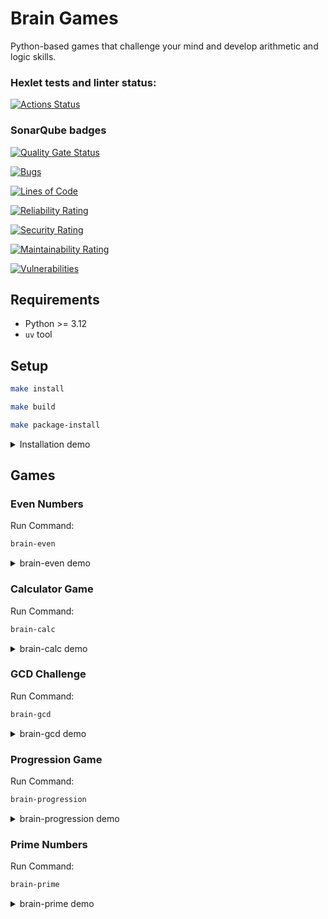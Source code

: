 # Brain Games
Python-based games that challenge your mind and develop arithmetic and logic skills.
### Hexlet tests and linter status:
[![Actions Status](https://github.com/georgebespam/python-project-49/actions/workflows/hexlet-check.yml/badge.svg)](https://github.com/georgebespam/python-project-49/actions)

### SonarQube badges
[![Quality Gate Status](https://sonarcloud.io/api/project_badges/measure?project=gbespamiatnykh_python-project-49&metric=alert_status)](https://sonarcloud.io/summary/new_code?id=gbespamiatnykh_python-project-49)

[![Bugs](https://sonarcloud.io/api/project_badges/measure?project=gbespamiatnykh_python-project-49&metric=bugs)](https://sonarcloud.io/summary/new_code?id=gbespamiatnykh_python-project-49)

[![Lines of Code](https://sonarcloud.io/api/project_badges/measure?project=gbespamiatnykh_python-project-49&metric=ncloc)](https://sonarcloud.io/summary/new_code?id=gbespamiatnykh_python-project-49)

[![Reliability Rating](https://sonarcloud.io/api/project_badges/measure?project=gbespamiatnykh_python-project-49&metric=reliability_rating)](https://sonarcloud.io/summary/new_code?id=gbespamiatnykh_python-project-49)

[![Security Rating](https://sonarcloud.io/api/project_badges/measure?project=gbespamiatnykh_python-project-49&metric=security_rating)](https://sonarcloud.io/summary/new_code?id=gbespamiatnykh_python-project-49)

[![Maintainability Rating](https://sonarcloud.io/api/project_badges/measure?project=gbespamiatnykh_python-project-49&metric=sqale_rating)](https://sonarcloud.io/summary/new_code?id=gbespamiatnykh_python-project-49)

[![Vulnerabilities](https://sonarcloud.io/api/project_badges/measure?project=gbespamiatnykh_python-project-49&metric=vulnerabilities)](https://sonarcloud.io/summary/new_code?id=gbespamiatnykh_python-project-49)

## Requirements
- Python >= 3.12
- `uv` tool

## Setup
```bash
make install
```
```bash
make build
```
```bash
make package-install
```
<details>
<summary>Installation demo</summary>

[![asciicast](https://asciinema.org/a/x5KVoIx59V4polw1d9PxlUT3o.svg)](https://asciinema.org/a/x5KVoIx59V4polw1d9PxlUT3o)
</details>

## Games
### Even Numbers
Run Command:
```bash
brain-even
```
<details>
<summary>brain-even demo</summary>

[![asciicast](https://asciinema.org/a/GgUENSCXAct7tcHUOLNYkEnal.svg)](https://asciinema.org/a/GgUENSCXAct7tcHUOLNYkEnal)
</details>

### Calculator Game
Run Command:
```bash
brain-calc
```
<details>
<summary>brain-calc demo</summary>

[![asciicast](https://asciinema.org/a/GJUylBJQn6ZD7C0y3D2nmgvZJ.svg)](https://asciinema.org/a/GJUylBJQn6ZD7C0y3D2nmgvZJ)
</details>

### GCD Challenge
Run Command:
```bash
brain-gcd
```
<details>
<summary>brain-gcd demo</summary>

[![asciicast](https://asciinema.org/a/0uoegM4B0XdEXatmhZkxpx4aZ.svg)](https://asciinema.org/a/0uoegM4B0XdEXatmhZkxpx4aZ)
</details>

### Progression Game
Run Command:
```bash
brain-progression
```
<details>
<summary>brain-progression demo</summary>

[![asciicast](https://asciinema.org/a/B80iGDNU3R2enqvH2GzbcoyQR.svg)](https://asciinema.org/a/B80iGDNU3R2enqvH2GzbcoyQR)
</details>

### Prime Numbers
Run Command:
```bash
brain-prime
```
<details>
<summary>brain-prime demo</summary>

[![asciicast](https://asciinema.org/a/PDg2fhTK0rsyxoUNB6Frrz3n4.svg)](https://asciinema.org/a/PDg2fhTK0rsyxoUNB6Frrz3n4)
</details>
